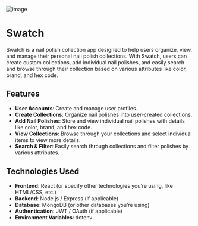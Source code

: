 ![image](https://github.com/user-attachments/assets/47a520e4-a164-4690-8955-5b5b261ce29a)

# Swatch

Swatch is a nail polish collection app designed to help users organize, view, and manage their personal nail polish collections. With Swatch, users can create custom collections, add individual nail polishes, and easily search and browse through their collection based on various attributes like color, brand, and hex code.

## Features

- **User Accounts**: Create and manage user profiles.
- **Create Collections**: Organize nail polishes into user-created collections.
- **Add Nail Polishes**: Store and view individual nail polishes with details like color, brand, and hex code.
- **View Collections**: Browse through your collections and select individual items to view more details.
- **Search & Filter**: Easily search through collections and filter polishes by various attributes.

## Technologies Used

- **Frontend**: React (or specify other technologies you’re using, like HTML/CSS, etc.)
- **Backend**: Node.js / Express (if applicable)
- **Database**: MongoDB (or other databases you’re using)
- **Authentication**: JWT / OAuth (if applicable)
- **Environment Variables**: dotenv
